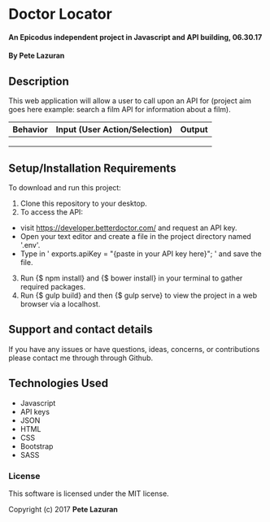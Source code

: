 
# Doctor Locator

#### An Epicodus independent project in Javascript and API building, 06.30.17

#### **By Pete Lazuran**

## Description

This web application will allow a user to call upon an API for (project aim goes here example: search a film API for information about a film).

|Behavior| Input (User Action/Selection) |Output|
|---|:---:|:---:|
| | | |
| | | |
| | | |

## Setup/Installation Requirements

To download and run this project:
1. Clone this repository to your desktop.
2. To access the API:
 * visit https://developer.betterdoctor.com/ and request an API key.
 * Open your text editor and create a file in the project directory named '.env'.
 * Type in ' exports.apiKey = "{paste in your API key here}"; ' and save the file.
3. Run {$ npm install} and {$ bower install} in your terminal to gather required packages.
4. Run {$ gulp build} and then {$ gulp serve} to view the project in a web browser via a localhost.


## Support and contact details

If you have any issues or have questions, ideas, concerns, or contributions please contact me through through Github.

## Technologies Used

* Javascript
* API keys
* JSON
* HTML
* CSS
* Bootstrap
* SASS

### License
This software is licensed under the MIT license.

Copyright (c) 2017 **Pete Lazuran**
